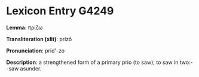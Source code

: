 # Lexicon Entry G4249

**Lemma**: πρίζω

**Transliteration (xlit)**: prízō

**Pronunciation**: prid'-zo

**Description**:
a strengthened form of a primary prio (to saw); to saw in two:--saw asunder.
